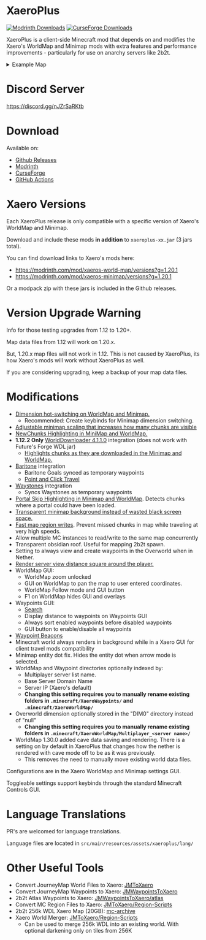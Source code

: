 # XaeroPlus
<a href=https://modrinth.com/mod/xaeroplus ><img alt="Modrinth Downloads" src="https://img.shields.io/modrinth/dt/EnPUzSTg?style=for-the-badge&logo=modrinth&label=Modrinth&color=00AF5C"></a> <a href=https://legacy.curseforge.com/minecraft/mc-mods/xaeroplus ><img alt="CurseForge Downloads" src="https://cf.way2muchnoise.eu/866084.svg?badge_style=for_the_badge"></a>

XaeroPlus is a client-side Minecraft mod that depends on and modifies the Xaero's WorldMap and Minimap mods with extra
features and performance improvements - particularly for use on anarchy servers like 2b2t.

<details>
<summary>Example Map</summary>
<p align="center">
  <img src="https://i.imgur.com/oYYhDoS.jpeg">
</p>
</details>

# Discord Server

https://discord.gg/nJZrSaRKtb

# Download

Available on:

* [Github Releases](https://github.com/rfresh2/XaeroPlus/releases)
* [Modrinth](https://modrinth.com/mod/xaeroplus)
* [CurseForge](https://legacy.curseforge.com/minecraft/mc-mods/xaeroplus)
* [GitHub Actions](https://github.com/rfresh2/XaeroPlus/actions?query=branch%3Amainline+)

# Xaero Versions

Each XaeroPlus release is only compatible with a specific version of Xaero's WorldMap and Minimap.

Download and include these mods **in addition** to `xaeroplus-xx.jar` (3 jars total).

You can find download links to Xaero's mods here:
* https://modrinth.com/mod/xaeros-world-map/versions?g=1.20.1
* https://modrinth.com/mod/xaeros-minimap/versions?g=1.20.1

Or a modpack zip with these jars is included in the Github releases.

# Version Upgrade Warning

Info for those testing upgrades from 1.12 to 1.20+. 

Map data files from 1.12 will work on 1.20.x. 

But, 1.20.x map files will not work in 1.12. This is not caused by XaeroPlus, its how Xaero's mods will work without XaeroPlus as well.

If you are considering upgrading, keep a backup of your map data files.

# Modifications

* [Dimension hot-switching on WorldMap and Minimap.](https://cdn.discordapp.com/attachments/971140948593635335/1109733484144107572/Temurin-1.8.0_352_2023.03.31_-_20.11.27.50.mp4)
  * Recommended: Create keybinds for Minimap dimension switching.
* [Adjustable minimap scaling that increases how many chunks are visible](https://cdn.discordapp.com/attachments/971140948593635335/1109734742842146937/Temurin-1.8.0_352_2023.03.29_-_16.16.08.32.DVR.mp4)
* [NewChunks Highlighting in MiniMap and WorldMap.](https://cdn.discordapp.com/attachments/971140948593635335/1109735633045434408/Base_Profile_2023.01.02_-_11.26.22.02.DVR.mp4)
* **1.12.2 Only** [WorldDownloader 4.1.1.0](https://github.com/Pokechu22/WorldDownloader/) integration (does not work with Future's Forge WDL jar)
  * [Highlights chunks as they are downloaded in the Minimap and WorldMap.](https://cdn.discordapp.com/attachments/971140948593635335/1109735287006961705/Temurin-1.8.0_352_2023.01.02_-_18.54.28.04.DVR.mp4)
* [Baritone](https://github.com/cabaletta/baritone) integration
  * Baritone Goals synced as temporary waypoints
  * [Point and Click Travel](https://cdn.discordapp.com/attachments/1005598555186139156/1125306712300204082/Base_Profile_2023.07.02_-_23.04.34.09.DVR.mp4)
* [Waystones](https://legacy.curseforge.com/minecraft/mc-mods/waystones) integration
  * Syncs Waystones as temporary waypoints
* [Portal Skip Highlighting in Minimap and WorldMap](https://cdn.discordapp.com/attachments/1029572347818151947/1109656254265163816/Base_Profile_2023.05.20_-_18.34.34.34.DVR.mp4). Detects chunks where a portal could have been loaded.
* [Transparent minimap background instead of wasted black screen space.](https://cdn.discordapp.com/attachments/963821382569979904/1088651890335686716/2023-03-23_19.26.36.png)
* [Fast map region writes](https://cdn.discordapp.com/attachments/963821382569979904/1049947847467995196/Temurin-1.8.0_345_2022.12.06_-_22.44.28.05.DVR.mp4). Prevent missed chunks in map while traveling at very high speeds.
* Allow multiple MC instances to read/write to the same map concurrently
* Transparent obsidian roof. Useful for mapping 2b2t spawn.
* Setting to always view and create waypoints in the Overworld when in Nether.
* [Render server view distance square around the player.](https://cdn.discordapp.com/attachments/971140948593635335/1109733753686851594/Temurin-1.8.0_352_2023.03.29_-_21.37.26.35.DVR.mp4)
* WorldMap GUI:
  * WorldMap zoom unlocked
  * GUI on WorldMap to pan the map to user entered coordinates.
  * WorldMap Follow mode and GUI button
  * F1 on WorldMap hides GUI and overlays
* Waypoints GUI:
  * [Search](https://cdn.discordapp.com/attachments/971140948593635335/1109736194163617842/Base_Profile_2023.05.04_-_16.48.38.73.DVR.mp4)
  * Display distance to waypoints on Waypoints GUI
  * Always sort enabled waypoints before disabled waypoints
  * GUI button to enable/disable all waypoints
* [Waypoint Beacons](https://cdn.discordapp.com/attachments/971140948593635335/1125611814089134180/2023-07-03_19.18.51.png)
* Minecraft world always renders in background while in a Xaero GUI for client travel mods compatibility
* Minimap entity dot fix. Hides the entity dot when arrow mode is selected.
* WorldMap and Waypoint directories optionally indexed by:
  * Multiplayer server list name.
  * Base Server Domain Name
  * Server IP (Xaero's default)
  * **Changing this setting requires you to manually rename existing folders in `.minecraft/XaeroWaypoints/` and `.minecraft/XaeroWorldMap/`**
* Overworld dimension optionally stored in the "DIM0" directory instead of "null"
  * **Changing this setting requires you to manually rename existing folders in `.minecraft/XaeroWorldMap/Multiplayer_<server name>/`**
* WorldMap 1.30.0 added cave data saving and rendering. There is a setting on by default in XaeroPlus that changes how the nether is rendered with cave mode off to be as it was previously.
  * This removes the need to manually move existing world data files.

Configurations are in the Xaero WorldMap and Minimap settings GUI.

Toggleable settings support keybinds through the standard Minecraft Controls GUI.

# Language Translations

PR's are welcomed for language translations. 

Language files are located in `src/main/resources/assets/xaeroplus/lang/`

# Other Useful Tools

* Convert JourneyMap World Files to Xaero: [JMToXaero](https://github.com/Entropy5/JMtoXaero)
* Convert JourneyMap Waypoints to Xaero: [JMWaypointsToXaero](https://github.com/rfresh2/JMWaypointsToXaero)
* 2b2t Atlas Waypoints to Xaero: [JMWaypointsToXaero/atlas](https://github.com/rfresh2/JMWaypointsToXaero/tree/atlas)
* Convert MC Region Files to Xaero: [JMToXaero/Region-Scripts](https://github.com/Entropy5/JMtoXaero/blob/Region-Scripts/src/main/java/com/github/entropy5/RegionToXaero.java)
* 2b2t 256k WDL Xaero Map (20GB): [mc-archive](https://data.mc-archive.org/s/eFDEy2XKof83Kez)
* Xaero World
  Merger: [JMToXaero/Region-Scripts](https://github.com/Entropy5/JMtoXaero/blob/Region-Scripts/src/main/java/com/github/entropy5/XaeroRegionMerger.java)
  * Can be used to merge 256k WDL into an existing world. With optional darkening only on tiles from 256K

